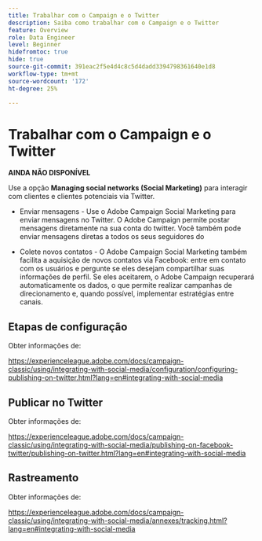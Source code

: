 ```yaml
---
title: Trabalhar com o Campaign e o Twitter
description: Saiba como trabalhar com o Campaign e o Twitter
feature: Overview
role: Data Engineer
level: Beginner
hidefromtoc: true
hide: true
source-git-commit: 391eac2f5e4d4c8c5d4dadd3394798361640e1d8
workflow-type: tm+mt
source-wordcount: '172'
ht-degree: 25%

---
```


# Trabalhar com o Campaign e o Twitter

**AINDA NÃO DISPONÍVEL**

Use a opção **Managing social networks (Social Marketing)** para interagir com clientes e clientes potenciais via Twitter.

* Enviar mensagens - Use o Adobe Campaign Social Marketing para enviar mensagens no Twitter. O Adobe Campaign permite postar mensagens diretamente na sua conta do twitter. Você também pode enviar mensagens diretas a todos os seus seguidores do 

* Colete novos contatos - O Adobe Campaign Social Marketing também facilita a aquisição de novos contatos via Facebook: entre em contato com os usuários e pergunte se eles desejam compartilhar suas informações de perfil. Se eles aceitarem, o Adobe Campaign recuperará automaticamente os dados, o que permite realizar campanhas de direcionamento e, quando possível, implementar estratégias entre canais.

## Etapas de configuração

Obter informações de:

https://experienceleague.adobe.com/docs/campaign-classic/using/integrating-with-social-media/configuration/configuring-publishing-on-twitter.html?lang=en#integrating-with-social-media


## Publicar no Twitter

Obter informações de:

https://experienceleague.adobe.com/docs/campaign-classic/using/integrating-with-social-media/publishing-on-facebook-twitter/publishing-on-twitter.html?lang=en#integrating-with-social-media


## Rastreamento

Obter informações de:

https://experienceleague.adobe.com/docs/campaign-classic/using/integrating-with-social-media/annexes/tracking.html?lang=en#integrating-with-social-media
